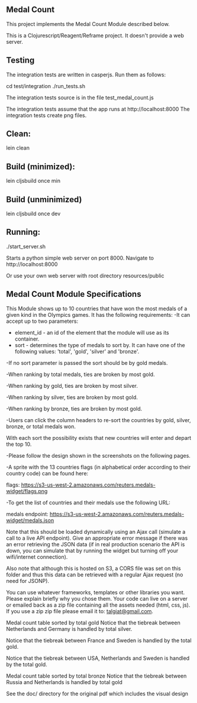 Medal Count
-----------

This project implements the Medal Count Module described below.
 
This is a Clojurescript/Reagent/Reframe project. It doesn't provide a web server.

Testing
-------

The integration tests are written in casperjs. Run them as follows:

cd test/integration
./run_tests.sh

The integration tests source is in the file test_medal_count.js

The integration tests assume that the app runs at http://localhost:8000
The integration tests create png files.

Clean:
-----

lein clean

Build (minimized):
--------

lein cljsbuild once min

Build (unminimized)
------------------
lein cljsbuild once dev 

Running:
-------

./start_server.sh

Starts a python simple web server on port 8000.
Navigate to http://localhost:8000

Or use your own web server with root directory resources/public


Medal Count Module Specifications
---------------------------------

This Module shows up to 10 countries that have won the most  medals of a given kind in the Olympics games.  It has the  following requirements:
-It can accept up to two parameters: 

- element_id - an id of the element that the module will use  as its  container. 
- sort - determines the type of medals to sort by. It can have 
one of the  following values: 'total', 'gold', 'silver' and 
'bronze'. 

-If no sort parameter is passed the sort should be by gold 
medals.

-When ranking by total medals, ties are broken by most 
gold.

-When ranking by gold, ties are broken by most silver. 

-When ranking by silver, ties are broken by most gold. 

-When ranking by bronze, ties are broken by most gold. 

-Users can click the column headers to re-sort the 
countries by gold, silver,  bronze, or total medals won. 

With each sort the possibility exists that new  countries 
will enter and depart the top 10. 

-Please follow the design shown in the screenshots on the 
following pages. 

-A sprite with the 13 countries flags (in alphabetical order 
according to their country code) can be found here: 

flags: https://s3-us-west-2.amazonaws.com/reuters.medals-widget/flags.png

-To get the list of countries and their medals use the 
following URL:

medals endpoint:
https://s3-us-west-2.amazonaws.com/reuters.medals-widget/medals.json


Note that this should be loaded dynamically using an Ajax 
call (simulate a call to a live API endpoint). Give an 
appropriate error message if there was an error 
retrieving the JSON data (if in real production scenario 
the API is down, you can simulate that by running the 
widget but turning off your wifi/internet connection). 

Also note that although this is hosted on S3, a CORS file 
was set on this folder and thus this data can be retrieved 
with a regular Ajax request (no need for JSONP). 

You can use whatever frameworks, templates or other libraries  you want. Please explain briefly why you chose them.  Your  code can live on a server or emailed back as a zip file containing all the assets needed (html, css, js). If you use a zip 
zip file please email it to: talgiat@gmail.com.

Medal count table sorted by total gold 
Notice that the tiebreak between Netherlands and Germany is 
handled by total silver. 

Notice that the tiebreak between France and Sweden is 
handled by the total gold. 

Notice that the tiebreak between USA, Netherlands and 
Sweden is handled by the total gold. 

Medal count table sorted by total bronze 
Notice that the tiebreak between Russia and Netherlands is 
handled by total gold 

See the doc/ directory for the original pdf which includes the visual design 


